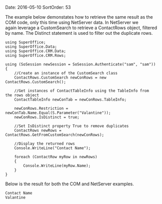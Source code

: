 Date: 2016-05-10
SortOrder: 53

The example below demonstates how to retrieve the same result as the COM code, only this time using NetServer data. In NetServer we again leverage a CustomSearch to retrieve a ContactRows object, filtered by name. The Distinct statement is used to filter out the duplicate rows.

```
using SuperOffice;
using SuperOffice.Data;
using SuperOffice.CRM.Data;
using SuperOffice.CRM.Rows;
 
using (SoSession newSession = SoSession.Authenticate("sam", "sam"))
{
    //Create an instance of the CustomSearch class 
    ContactRows.CustomSearch newConRows = new
ContactRows.CustomSearch();
 
    //Get instances of ContactTableInfo using the TableInfo from
the rows object
    ContactTableInfo newConTab = newConRows.TableInfo;
 
    newConRows.Restriction =
newConTab.Name.Equal(S.Parameter("Valantine"));
    newConRows.IsDistinct = true;
 
    //Set IsDistinct property True to remove duplicates  
    ContactRows newRows =
ContactRows.GetFromCustomSearch(newConRows);
 
    //Display the returned rows
    Console.WriteLine("Contact Name");
 
    foreach (ContactRow myRow in newRows)
    {
        Console.WriteLine(myRow.Name);
    }
}
```

Below is the result for both the COM and NetServer examples.

```
Contact Name
Valantine
```
